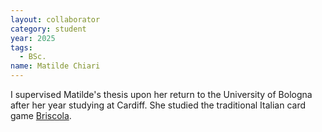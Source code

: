```yaml
---
layout: collaborator
category: student
year: 2025
tags:
  - BSc.
name: Matilde Chiari
---
```


I supervised Matilde's thesis upon her return to the University of Bologna after
her year studying at Cardiff. She studied the traditional Italian card game
[Briscola](https://en.wikipedia.org/wiki/Briscola).
